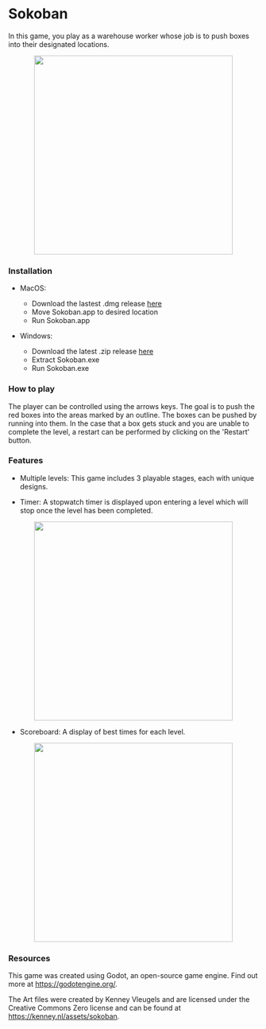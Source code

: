 # Sokoban
In this game, you play as a warehouse worker whose job is to push boxes into their designated locations.

<div align="center">
    <img src="/screenshots/mainmenu.png" width="400"/>
</div>

### Installation

- MacOS:
    - Download the lastest .dmg release [here](https://github.com/joyp72/Sokoban/releases/tag/Release)
    - Move Sokoban.app to desired location
    - Run Sokoban.app

- Windows:
    - Download the latest .zip release [here](https://github.com/joyp72/Sokoban/releases/tag/Release)
    - Extract Sokoban.exe
    - Run Sokoban.exe

### How to play

The player can be controlled using the arrows keys. The goal is to push the red boxes into the areas marked by an outline. The boxes can be pushed by running into them. In the case that a box gets stuck and you are unable to complete the level, a restart can be performed by clicking on the 'Restart' button.

### Features

* Multiple levels: This game includes 3 playable stages, each with unique designs. 

* Timer: A stopwatch timer is displayed upon entering a level which will stop once the level has been completed.

<div align="center">
    <img src="/screenshots/level1.png" width="400"/>
</div>

* Scoreboard: A display of best times for each level.

<div align="center">
    <img src="/screenshots/scoreboard.png" width="400"/>
</div>

### Resources

This game was created using Godot, an open-source game engine. Find out more at https://godotengine.org/.

The Art files were created by Kenney Vleugels and are licensed under the Creative Commons Zero license and can be found at https://kenney.nl/assets/sokoban.